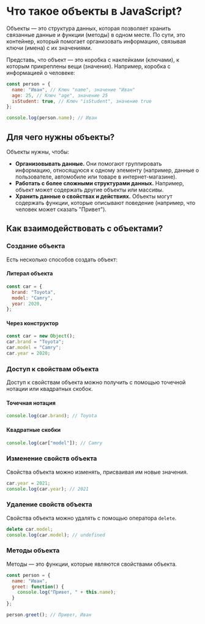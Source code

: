 # Что такое объекты в JavaScript?

Объекты — это структура данных, которая позволяет хранить связанные данные и функции (методы) в одном месте. По сути, это контейнер, который помогает организовать информацию, связывая ключи (имена) с их значениями.

Представь, что объект — это коробка с наклейками (ключами), к которым прикреплены вещи (значения). Например, коробка с информацией о человеке:

```javascript
const person = {
  name: "Иван", // Ключ "name", значение "Иван"
  age: 25, // Ключ "age", значение 25
  isStudent: true, // Ключ "isStudent", значение true
};

console.log(person.name); // Иван
```

## Для чего нужны объекты?

Объекты нужны, чтобы:

- **Организовывать данные.** Они помогают группировать информацию, относящуюся к одному элементу (например, данные о пользователе, автомобиле или товаре в интернет-магазине).
- **Работать с более сложными структурами данных.** Например, объект может содержать другие объекты или массивы.
- **Хранить данные о свойствах и действиях.** Объекты могут содержать функции, которые описывают поведение (например, что человек может сказать "Привет").

## Как взаимодействовать с объектами?

### Создание объекта

Есть несколько способов создать объект:

#### Литерал объекта

```javascript
const car = {
  brand: "Toyota",
  model: "Camry",
  year: 2020,
};
```

#### Через конструктор

```javascript
const car = new Object();
car.brand = "Toyota";
car.model = "Camry";
car.year = 2020;
```

### Доступ к свойствам объекта

Доступ к свойствам объекта можно получить с помощью точечной нотации или квадратных скобок.

#### Точечная нотация

```javascript
console.log(car.brand); // Toyota
```

#### Квадратные скобки

```javascript
console.log(car["model"]); // Camry
```

### Изменение свойств объекта

Свойства объекта можно изменять, присваивая им новые значения.

```javascript
car.year = 2021;
console.log(car.year); // 2021
```

### Удаление свойств объекта

Свойства объекта можно удалять с помощью оператора `delete`.

```javascript
delete car.model;
console.log(car.model); // undefined
```

### Методы объекта

Методы — это функции, которые являются свойствами объекта.

```javascript
const person = {
  name: "Иван",
  greet: function() {
    console.log("Привет, " + this.name);
  }
};

person.greet(); // Привет, Иван
```
